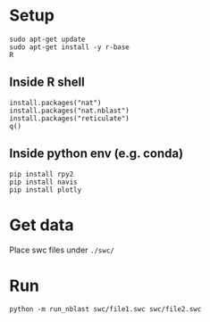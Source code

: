 # Setup
```
sudo apt-get update
sudo apt-get install -y r-base
R
```

## Inside R shell
```
install.packages("nat")
install.packages("nat.nblast")
install.packages("reticulate")
q()
```

## Inside python env (e.g. conda)
```
pip install rpy2
pip install navis
pip install plotly
```

# Get data
Place swc files under `./swc/`

# Run
```
python -m run_nblast swc/file1.swc swc/file2.swc 
```